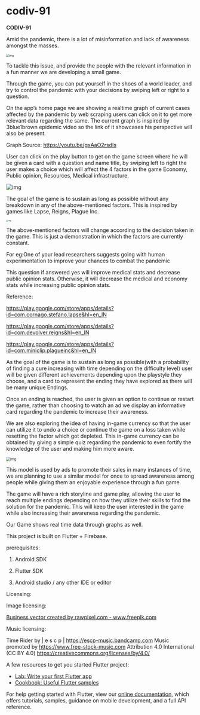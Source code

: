 # codiv-91



**CODIV-91**

Amid the pandemic, there is a lot of misinformation and lack of awareness amongst the masses.

<img src="https://lh6.googleusercontent.com/arSt9SAdAKg1nYFYyB4zARlz8UeOsZCr-9J2ewvqWjbfR4L_CRzcalib64IIcyVTYPiQ1gSPSSsrUw9XlNT1-1kfddzwsx1jPIonPJ3uq6wjavT7yvk7JjQ6iahYxR2Vf-2rX1uP" alt="img" style="zoom: 50%;" />

To tackle this issue, and provide the people with the relevant information in a fun manner we are developing a small game.

Through the game, you can put yourself in the shoes of a world leader, and try to control the pandemic with your decisions by swiping left or right to a question. 

On the app’s home page we are showing a realtime graph of current cases affected by the pandemic by web scraping users can click on it to get more relevant data regarding the same. The current graph is inspired by 3blue1brown epidemic video so the link of it showcases his perspective will also be present.

Graph Source: https://youtu.be/gxAaO2rsdIs



User can click on the play button to get on the game screen where he will be given a card with a question and name title, by swiping left to right the user makes a choice which will affect the 4 factors in the game Economy, Public opinion, Resources, Medical infrastructure.



![img](https://lh5.googleusercontent.com/HRJ2DYi7iMWySVuXTRe9HE6yqiketwb0zRKLF_2oHibGCj2hL4DGxwUGPyxMq7-aVvW8RJXB7vpnm-YKHxLHdPjBnCAB_bqLlWTfUA8bgH4N1_Wee31hv3vtOFzHLacjJR8daHmC)



The goal of the game is to sustain as long as possible without any breakdown in any of the above-mentioned factors. This is inspired by games like Lapse, Reigns, Plague Inc. 

<img src="https://lh5.googleusercontent.com/O49FZnEmKBYBrF5C4EBCw0-Z_a-uwczpA1w-uy75oJs3yuqV8VPqklFaNpH5GoaiVvTPoR1B1fiWFOFOG_uIweb_9Tz_7xXgUxWkqmK4y_jA7NioHHW5CVjjQZg5BtZnLxW5MWrS" alt="img" style="zoom:33%;" />



The above-mentioned factors will change according to the decision taken in the game. This is just a demonstration in which the factors are currently constant. 

For eg:One of your lead researchers suggests going with human experimentation to improve your chances to combat the pandemic

This question if answered yes will improve medical stats and decrease public opinion stats. Otherwise, it will decrease the medical and economy stats while increasing public opinion stats.



Reference:

 https://play.google.com/store/apps/details?id=com.cornago.stefano.lapse&hl=en_IN

https://play.google.com/store/apps/details?id=com.devolver.reigns&hl=en_IN

https://play.google.com/store/apps/details?id=com.miniclip.plagueinc&hl=en_IN

As the goal of the game is to sustain as long as possible(with a probability of finding a cure increasing with time depending on the difficulty level) user will be given different achievements depending upon the playstyle they choose, and a card to represent the ending they have explored as there will be many unique Endings.

Once an ending is reached, the user is given an option to continue or restart the game, rather than choosing to watch an ad we display an informative card regarding the pandemic to increase their awareness.

We are also exploring the idea of having in-game currency so that the user can utilize it to undo a choice or continue the game on a loss taken while resetting the factor which got depleted. This in-game currency can be obtained by giving a simple quiz regarding the pandemic to even fortify the knowledge of the user and making him more aware.

<img src="https://lh6.googleusercontent.com/R85qT2Sfu1YkIRafZhp8-5SWOFwEAXvbQgoAMxwA-MnoxCy_ozeHPO3HUnHsxEXoZxut8XD8eQQ0dMlkj99WdD7Ioc9LgsCc_t31pNreg9IUfS6uTIQtFfzT3gQPqDHDrvmDpzLa" alt="img" style="zoom: 67%;" />



This model is used by ads to promote their sales in many instances of time, we are planning to use a similar model for once to spread awareness among people while giving them an enjoyable experience through a fun game.

The game will have a rich storyline and game play, allowing the user to reach multiple endings depending on how they utilize their skills to find the solution for the pandemic. This will keep the user interested in the game while also increasing their awareness regarding the pandemic. 	

Our Game shows real time data through graphs as well.

This project is built on  Flutter + Firebase.

prerequisites:



1. Android SDK

2. Flutter SDK

3. Android studio / any other IDE or editor


Licensing:

Image licensing: 

<a href="https://www.freepik.com/free-photos-vectors/business">Business vector created by rawpixel.com - www.freepik.com</a>

Music licensing: 

Time Rider by | e s c p | https://escp-music.bandcamp.com
Music promoted by https://www.free-stock-music.com
Attribution 4.0 International (CC BY 4.0)
https://creativecommons.org/licenses/by/4.0/

   

A few resources to get you started Flutter project:

- [Lab: Write your first Flutter app](https://flutter.dev/docs/get-started/codelab)
- [Cookbook: Useful Flutter samples](https://flutter.dev/docs/cookbook)

For help getting started with Flutter, view our
[online documentation](https://flutter.dev/docs), which offers tutorials,
samples, guidance on mobile development, and a full API reference.